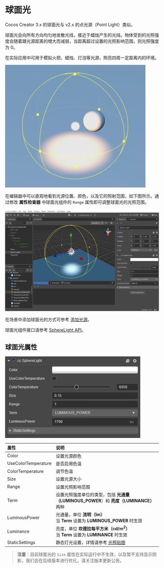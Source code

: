 # 球面光

Cocos Creator 3.x 的球面光与 v2.x 的点光源（Point Light）类似。

球面光会向所有方向均匀地发散光线，接近于蜡烛产生的光线。物体受到的光照强度会随着跟光源距离的增大而减弱，当距离超过设置的光照影响范围，则光照强度为 0。

在实际应用中可用于模拟火把、蜡烛、灯泡等光源，照亮四周一定距离内的环境。

![sphere-light-edit](spherelight/sphere-light.jpg)

在编辑器中可以直观地看到光源位置、颜色，以及它的照射范围，如下图所示。通过修改 **属性检查器** 中球面光组件的 `Range` 属性即可调整球面光的光照范围。

![sphere-light-edit](spherelight/sphere-light-edit.png)

在场景中添加球面光的方式可参考 [添加光源](index.md)。

球面光组件接口请参考 [SphereLight API](__APIDOC__/zh/#/docs/3.5/zh/component-light/Class/SphereLight)。

## 球面光属性

![image](spherelight/sphere-light-prop.png)

| 属性 | 说明 |
| :---- | :---- |
| Color | 设置光源颜色 |
| UseColorTemperature | 是否启用色温 |
| ColorTemperature | 调节色温 |
| Size | 设置光源大小 |
| Range | 设置光照影响范围 |
| Term | 设置光照强度单位的类型，包括 **光通量（LUMINOUS_POWER**）和 **亮度（LUMINANCE）** 两种 |
| LuminousPower | 光通量，单位 **流明（lm）**<br>当 **Term** 设置为 **LUMINOUS_POWER** 时生效 |
| Luminance | 亮度，单位 **坎德拉每平方米（cd/m<sup>2</sup>）**<br>当 **Term** 设置为 **LUMINANCE** 时生效 |
| StaticSettings | 静态灯光设置，详情请参考 [光照贴图](../lightmap.md) |

> **注意**：目前球面光的 `Size` 属性在实际运行中不生效，以及暂不支持显示阴影，我们会在后续版本进行优化，请关注版本更新公告。
